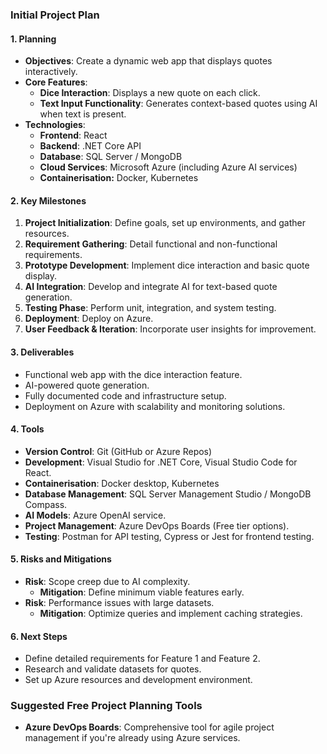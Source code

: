 

### Initial Project Plan

#### **1. Planning**
- **Objectives**: Create a dynamic web app that displays quotes interactively.
- **Core Features**:
  - **Dice Interaction**: Displays a new quote on each click.
  - **Text Input Functionality**: Generates context-based quotes using AI when text is present.
- **Technologies**:
  - **Frontend**: React
  - **Backend**: .NET Core API
  - **Database**: SQL Server / MongoDB
  - **Cloud Services**: Microsoft Azure (including Azure AI services)
  - **Containerisation:** Docker, Kubernetes

#### **2. Key Milestones**
1. **Project Initialization**: Define goals, set up environments, and gather resources.
2. **Requirement Gathering**: Detail functional and non-functional requirements.
3. **Prototype Development**: Implement dice interaction and basic quote display.
4. **AI Integration**: Develop and integrate AI for text-based quote generation.
5. **Testing Phase**: Perform unit, integration, and system testing.
6. **Deployment**: Deploy on Azure.
7. **User Feedback & Iteration**: Incorporate user insights for improvement.

#### **3. Deliverables**
- Functional web app with the dice interaction feature.
- AI-powered quote generation.
- Fully documented code and infrastructure setup.
- Deployment on Azure with scalability and monitoring solutions.

#### **4. Tools**
- **Version Control**: Git (GitHub or Azure Repos)
- **Development**: Visual Studio for .NET Core, Visual Studio Code for React.
- **Containerisation**: Docker desktop, Kubernetes
- **Database Management**: SQL Server Management Studio / MongoDB Compass.
- **AI Models**: Azure OpenAI service.
- **Project Management**: Azure DevOps Boards (Free tier options).
- **Testing**: Postman for API testing, Cypress or Jest for frontend testing.

#### **5. Risks and Mitigations**
- **Risk**: Scope creep due to AI complexity.
  - **Mitigation**: Define minimum viable features early.
- **Risk**: Performance issues with large datasets.
  - **Mitigation**: Optimize queries and implement caching strategies.

#### **6. Next Steps**
- Define detailed requirements for Feature 1 and Feature 2.
- Research and validate datasets for quotes.
- Set up Azure resources and development environment.

### Suggested Free Project Planning Tools
- **Azure DevOps Boards**: Comprehensive tool for agile project management if you're already using Azure services.
